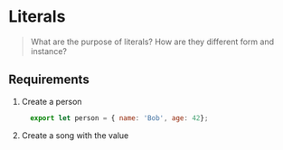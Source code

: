 # Literals

> What are the purpose of literals?  How are they different form and instance?

## Requirements

1. Create a person
    ```js
      export let person = { name: 'Bob', age: 42};
    ```
2. Create a song with the value